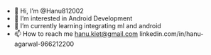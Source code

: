 - 👋 Hi, I’m @Hanu812002
- 👀 I’m interested in Android Development
- 🌱 I’m currently learning integrating ml and android
- 📫 How to reach me 
  hanu.kiet@gmail.com
  linkedin.com/in/hanu-agarwal-966212200


<!---
Hanu812002/Hanu812002 is a ✨ special ✨ repository because its `README.md` (this file) appears on your GitHub profile.
You can click the Preview link to take a look at your changes.
--->
